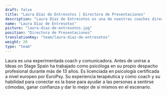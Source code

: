 ```yaml
---
draft: false
title: "Laura Díaz de Entresotos | Directora de Presentaciones"
description: "Laura Díaz de Entresotos es una de nuestras coaches directora de presentaciones en España"
name: "Laura Díaz de Entresotos"
picture: "laura-diaz-de-entresotos.jpg"
position: "Directora de Presentaciones"
translationKey: "team/laura-diaz-de-entresotos"
weight: 20
type: "team"
---
```

Laura es una experimentada coach y comunicadora. Antes de unirse a Ideas on Stage Spain ha trabajado como psicóloga en su propio despacho profesional durante más de 13 años. Es licenciada en psicología certificada a nivel europeo por EuroPsy. Su experiencia terapéutica y como coach y su habilidad para conectar es la base para ayudar a las personas a sentirse cómodas, ganar confianza y dar lo mejor de sí mismos en el escenario.